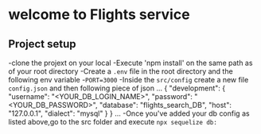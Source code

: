 # welcome to Flights service 
## Project setup 
-clone the projext on your local 
-Execute 'npm install' on the same path as of your root directory 
-Create a `.env` file in the root directory and the following env variable 
 -`PORT=3000`
 -Inside the `src/config` create a new file `config.json` and then following piece of json
 ...
 {
  "development": {
    "username": "<YOUR_DB_LOGIN_NAME>",
    "password": "<YOUR_DB_PASSWORD>",
    "database": "flights_search_DB",
    "host": "127.0.0.1",
    "dialect": "mysql"
  }
 }
 ...
 -Once you've added your db config as listed above,go to the src folder and execute `npx sequelize db:`